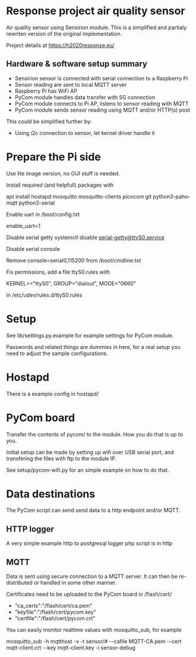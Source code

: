 # Response project air quality sensor

Air quality sensor using Sensirion module.
This is a simplified and partialy rewriten version of the original implementation.

Project details at https://h2020response.eu/

## Hardware & software setup summary

* Sensirion sensor is connected with serial connection to a Raspberry Pi
* Sensor reading are sent to local MQTT server
* Raspberry Pi has WiFi AP
* PyCom module handles data transfer with 5G connection
* PyCom module connects to Pi AP, listens to sensor reading with MQTT
* PyCom module sends sensor reading using MQTT and/or HTTP(s) post

This could be simplified further by:
* Using i2c connection to sensor, let kernel driver handle it

# Prepare the Pi side

Use lite image version, no GUI stuff is needed.

Install required (and helpfull) packages with

 apt install hostapd mosquitto mosquitto-clients picocom git python3-paho-mqtt python3-serial

Enable uart in /boot/config.txt

 enable_uart=1

Disable serial getty
 systemctl disable serial-getty@ttyS0.service

Disable serial console

Remove console=serial0,115200 from /boot/cmdline.txt

Fix permissions, add a file ttyS0.rules with 

 KERNEL=="ttyS0", GROUP="dialout", MODE="0660"

in /etc/udev/rules.d/ttyS0.rules

# Setup

See lib/settings.py.example for example settings for PyCom module.

Passwords and related things are dummies in here, for a real setup you need to adjust the sample configurations.

# Hostapd

There is a example config in hostapd/

# PyCom board

Transfer the contents of pycom/ to the module. How you do that is up to you.

Initial setup can be made by setting up wifi over USB serial port,
and transfering the files with ftp to the module IP.

See setup/pycom-wifi.py for an simple example on how to do that.

# Data destinations

The PyCom script can send send data to a http endpoint and/or MQTT.

## HTTP logger

A very simple example http to postgresql logger php script is in http

## MQTT

Data is sent using secure connection to a MQTT server. It can then be re-distributed or handled in some other manner.

Certificates need to be uploaded to the PyCom board in /flash/cert/

* "ca_certs":"/flash/cert/ca.pem"
* "keyfile":"/flash/cert/pycom.key"
* "certfile":"/flash/cert/pycom.crt"

You can easily monitor realtime values with mosquitto_sub, for example

mosquitto_sub -h mqtthost -v -t sensor/# --cafile MQTT-CA.pem --cert mqtt-client.crt --key mqtt-client.key -i sensor-debug
